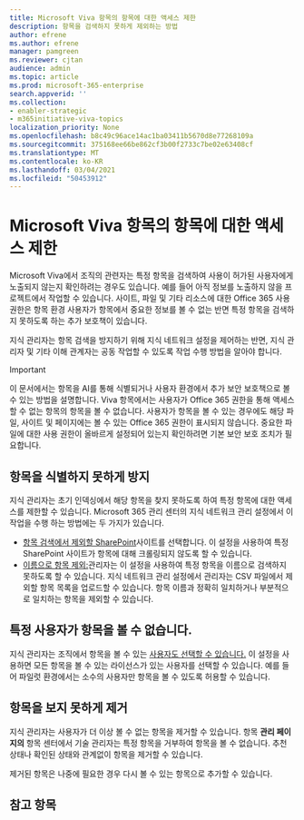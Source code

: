 ```yaml
---
title: Microsoft Viva 항목의 항목에 대한 액세스 제한
description: 항목을 검색하지 못하게 제외하는 방법
author: efrene
ms.author: efrene
manager: pamgreen
ms.reviewer: cjtan
audience: admin
ms.topic: article
ms.prod: microsoft-365-enterprise
search.appverid: ''
ms.collection:
- enabler-strategic
- m365initiative-viva-topics
localization_priority: None
ms.openlocfilehash: b8c49c96ace14ac1ba03411b5670d8e77268109a
ms.sourcegitcommit: 375168ee66be862cf3b00f2733c7be02e63408cf
ms.translationtype: MT
ms.contentlocale: ko-KR
ms.lasthandoff: 03/04/2021
ms.locfileid: "50453912"
---
```

# <a name="restrict-access-to-topics-in-microsoft-viva-topics"></a>Microsoft Viva 항목의 항목에 대한 액세스 제한

Microsoft Viva에서 조직의 관련자는 특정 항목을 검색하여 사용이 허가된 사용자에게 노출되지 않는지 확인하려는 경우도 있습니다. 예를 들어 아직 정보를 노출하지 않을 프로젝트에서 작업할 수 있습니다. 사이트, 파일 및 기타 리소스에 대한 Office 365 사용 권한은 항목 환경 사용자가 항목에서 중요한 정보를 볼 수 없는 반면 특정 항목을 검색하지 못하도록 하는 추가 보호책이 있습니다.

지식 관리자는 항목 검색을 방지하기 위해 지식 네트워크 설정을 제어하는 반면, 지식 관리자 및 기타 이해 관계자는 공동 작업할 수 있도록 작업 수행 방법을 알아야 합니다.

> [!Important] 
> 이 문서에서는 항목을 AI를 통해 식별되거나 사용자 환경에서 추가 보안 보호책으로 볼 수 있는 방법을 설명합니다. Viva 항목에서는 사용자가 Office 365 권한을 통해 액세스할 수 없는 항목의 항목을 볼 수 없습니다. 사용자가 항목을 볼 수 있는 경우에도 해당 파일, 사이트 및 페이지에는 볼 수 있는 Office 365 권한이 표시되지 않습니다. 중요한 파일에 대한 사용 권한이 올바르게 설정되어 있는지 확인하려면 기본 보안 보호 조치가 필요합니다.

## <a name="prevent-topics-from-being-identified"></a>항목을 식별하지 못하게 방지

지식 관리자는 초기 인덱싱에서 해당 항목을 찾지 못하도록 하여 특정 항목에 대한 액세스를 제한할 수 있습니다. Microsoft 365 관리 센터의 지식 네트워크 관리 설정에서 이 작업을 수행 하는 방법에는 두 가지가 있습니다.
 
- [항목 검색에서 제외할 SharePoint](https://docs.microsoft.com/microsoft-365/knowledge/topic-experiences-discovery#select-sharepoint-topic-sources)사이트를 선택합니다. 이 설정을 사용하여 특정 SharePoint 사이트가 항목에 대해 크롤링되지 않도록 할 수 있습니다.
- [이름으로 항목 제외:](https://docs.microsoft.com/microsoft-365/knowledge/topic-experiences-discovery#exclude-topics-by-name)관리자는 이 설정을 사용하여 특정 항목을 이름으로 검색하지 못하도록 할 수 있습니다. 지식 네트워크 관리 설정에서 관리자는 CSV 파일에서 제외할 항목 목록을 업로드할 수 있습니다. 항목 이름과 정확히 일치하거나 부분적으로 일치하는 항목을 제외할 수 있습니다.

## <a name="prevent-topics-from-being-viewed-by-specific-users"></a>특정 사용자가 항목을 볼 수 없습니다.

지식 관리자는 조직에서 항목을 볼 수 있는 [사용자도 선택할 수 있습니다.](https://docs.microsoft.com/microsoft-365/knowledge/topic-experiences-knowledge-rules) 이 설정을 사용하면 모든 항목을 볼 수 있는 라이선스가 있는 사용자를 선택할 수 있습니다. 예를 들어 파일럿 환경에서는 소수의 사용자만 항목을 볼 수 있도록 허용할 수 있습니다.

## <a name="remove-topics-from-being-viewed"></a>항목을 보지 못하게 제거

지식 관리자는 사용자가 [](https://docs.microsoft.com/microsoft-365/knowledge/manage-topics) 더 이상 볼 수 없는 항목을 제거할 수 있습니다. 항목 **관리 페이지의** 항목 센터에서 기술 관리자는 특정 항목을 거부하여 항목을 볼 수 없습니다. 추천 상태나 확인된 상태와 관계없이 항목을 제거할 수 있습니다.

제거된 항목은 나중에 필요한 경우 다시 볼 수 있는 항목으로 추가할 수 있습니다. 


## <a name="see-also"></a>참고 항목



  






